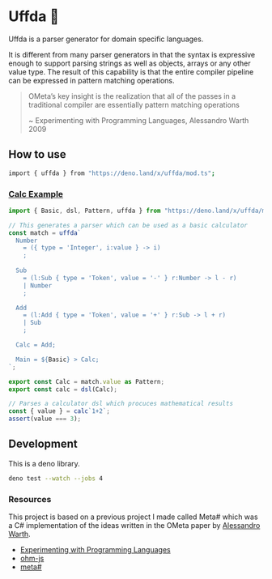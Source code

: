 # Uffda 🦕

Uffda is a parser generator for domain specific languages.

It is different from many parser generators in that the syntax is expressive
enough to support parsing strings as well as objects, arrays or any other value
type. The result of this capability is that the entire compiler pipeline can be
expressed in pattern matching operations.

> OMeta’s key insight is the realization that all of the passes in a traditional
> compiler are essentially pattern matching operations
>
> ~ Experimenting with Programming Languages, Alessandro Warth 2009

## How to use

```sh
import { uffda } from "https://deno.land/x/uffda/mod.ts";
```

### [Calc Example](./src/examples/calc.ts)

```ts
import { Basic, dsl, Pattern, uffda } from "https://deno.land/x/uffda/mod.ts";

// This generates a parser which can be used as a basic calculator
const match = uffda`
  Number
    = ({ type = 'Integer', i:value } -> i)
    ;
    
  Sub
    = (l:Sub { type = 'Token', value = '-' } r:Number -> l - r)
    | Number
    ;

  Add
    = (l:Add { type = 'Token', value = '+' } r:Sub -> l + r)
    | Sub
    ;

  Calc = Add;

  Main = ${Basic} > Calc;
`;

export const Calc = match.value as Pattern;
export const calc = dsl(Calc);

// Parses a calculator dsl which procuces mathematical results
const { value } = calc`1+2`;
assert(value === 3);
```

## Development

This is a deno library.

```sh
deno test --watch --jobs 4
```

### Resources

This project is based on a previous project I made called Meta# which was a C#
implementation of the ideas written in the OMeta paper by
[Alessandro Warth](http://www.tinlizzie.org/~awarth/).

- [Experimenting with Programming Languages](http://www.vpri.org/pdf/tr2008003_experimenting.pdf)
- [ohm-js](https://ohmlang.github.io/)
- [meta#](https://archive.codeplex.com/?p=metasharp)
